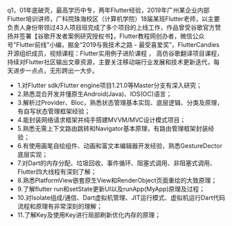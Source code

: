 q1，01年底破壳，最高学历中专，两年Flutter经验，2019年广州某企业内部Flutter培训讲师，广科院珠海校区（计算机学院）18届某班Flutter老师，以主要负责人身份带领过43人项目班完成了多个项目的上线工作，作品曾受谷歌官方赞扬并签署【谷歌开发者案例研究授权书】，Flutter教程网创办者，微信公众号"Flutter前线"小编，掘金“2019与我技术之路 - 最受喜爱奖”，FlutterCandies开源组织成员，视频课程：Flutter实用例子进阶课程 ， 高仿谷歌翻译项目课程，持续对Flutter社区输出文章资源，主要关注移动端行业发展和技术更新迭代，每天进步一点点，无形跨出一大步。

- 1.对Flutter sdk/Flutter engine项目1.21.0等Master分支有深入研究；
- 2.熟悉混合开发并懂原生Android(Java)、IOS(OC)语言；
- 3.解析过Provider、Bloc，熟悉状态管理基本实现、底层逻辑、分类及原理，有自写状态管理框架经验；
- 4.能封装网络请求框架并纯手搭建MVVM/MVC设计模式项目；
- 5.熟悉无需上下文路由跳转和Navigator基本原理，有路由管理框架封装经验；
- 6.有使用画笔自绘组件、动画和富文本编辑器开发经验，熟悉GestureDector底层实现；
- 7.对Dart的内存分配、垃圾回收、事件循环、阻塞式调用、非阻塞式调用、Flutter四大线程有深刻了解；
- 8.熟悉PlatformView嵌套原生View和RenderObject页面重绘的大致原理；
- 9.了解flutter run和setState更新UI以及runApp(MyApp)原理及过程；
- 10.对Isolate组成/通信、Dart虚拟机管理、JIT运行模式、虚拟机运行Dart代码流程和原理有非常深刻的理解；
- 11.了解Key及使用Key进行局部刷新优化内存的原理；
